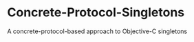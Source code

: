 Concrete-Protocol-Singletons
============================

A concrete-protocol-based approach to Objective-C singletons
